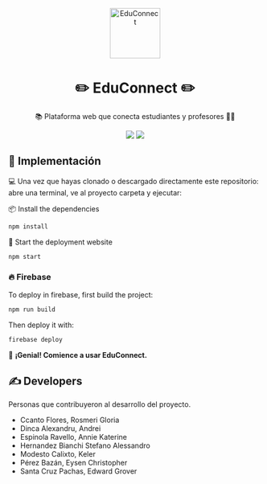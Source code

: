 <p align="center">
  <img
    src="https://asset.cloudinary.com/dkhvd9k6s/ead9ee2d34482074a86412d6ae2b4a64"
    align="center"
    width="100"
    alt="EduConnect"
    title="EduConnect"
  />
  <h1 align="center">✏️ EduConnect ✏️</h1>
</p>

<p align="center">📚 Plataforma web que conecta estudiantes y profesores 👨‍🏫</p>

<!-- Shields -->
<p align="center">
  <!-- Node -->
  <img src="https://img.shields.io/static/v1?label=NodeJS&message=v11.14.0&color=339933&logo=node.js" />
  <!-- React -->
  <img src="https://img.shields.io/static/v1?label=React&message=v16.13&color=61DAFB&logo=react" />
</p>

<!--<img
  src="./.github/screenshot.png"
  title="Screenshot of Saturn"
  alt="Screenshot of Saturn"
  align="center"
/> -->


## 🚀 Implementación
💻 Una vez que hayas clonado o descargado directamente este repositorio: abre una terminal, ve al proyecto 
carpeta y ejecutar:

📦 Install the dependencies

```bash
npm install
```
🚀 Start the deployment website
```bash
npm start
```

### 🔥 Firebase
To deploy in firebase, first build the project:
```bash
npm run build
```
Then deploy it with:
```bash
firebase deploy
```


🎉 **¡Genial! Comience a usar EduConnect.**


## ✍ Developers
Personas que contribuyeron al desarrollo del proyecto.
- Ccanto Flores, Rosmeri Gloria
- Dinca Alexandru, Andrei
- Espinola Ravello, Annie Katerine
- Hernandez Bianchi Stefano Alessandro
- Modesto Calixto, Keler
- Pérez Bazán, Eysen Christopher
- Santa Cruz Pachas, Edward Grover


